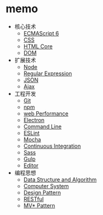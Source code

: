 # memo

- 核心技术
  - [ECMAScript 6](article/ECMAScript6.md)
  - [CSS](article/CSS.md)
  - [HTML Core](article/HTMLCore.md)
  - [DOM](article/DOM.md)
- 扩展技术
  - [Node](article/Node.md)
  - [Regular Expression](article/RegularExpression.md)
  - [JSON](article/JSON.md)
  - [Ajax](article/Ajax.md)
- 工程开发
  - [Git](article/Git.md)
  - [npm](article/npm.md)
  - [web Performance](article/webPerformance.md)
  - [Electron](article/Electron.md)
  - [Command Line](article/CommandLine.md)
  - [ESLint](article/ESLint.md)
  - [Mocha](article/Mocha.md)
  - [Continuous Integration](article/ContinuousIntegration.md)
  - [Sass](article/Sass.md)
  - [Gulp](article/Gulp.md)
  - [Editor](article/Editor.md)
- 编程思想
  - [Data Structure and Algorithm](article/DataStructureAndAlgorithm.md)
  - [Computer System](article/ComputerSystem.md)
  - [Design Pattern](article/DesignPattern.md)
  - [RESTful](article/RESTful.md)
  - [MV* Pattern](article/MV*Pattern.md)
